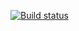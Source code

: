 [![Build status](https://ci.appveyor.com/api/projects/status/8ykqucu3iw07bdvb?svg=true)](https://ci.appveyor.com/project/VoinovNikita/ajs-set)

